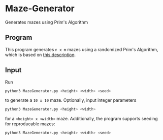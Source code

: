 # Maze-Generator
Generates mazes using Prim's Algorithm

## Program
This program generates `n x m` mazes using a randomized Prim's Algorithm, which is based on <a href="https://en.wikipedia.org/wiki/Maze_generation_algorithm#Randomized_Prim's_algorithm">this description</a>.

## Input
Run
```sh
python3 MazeGenerator.py <height> <width> <seed>
```
to generate a `10 x 10` maze. Optionally, input integer parameters
```sh
python3 MazeGenerator.py <height> <width>
```
for a `<height> x <width>` maze. Additionally, the program supports seeding for reproducable mazes:
```sh
python3 MazeGenerator.py <height> <width> <seed>
```
